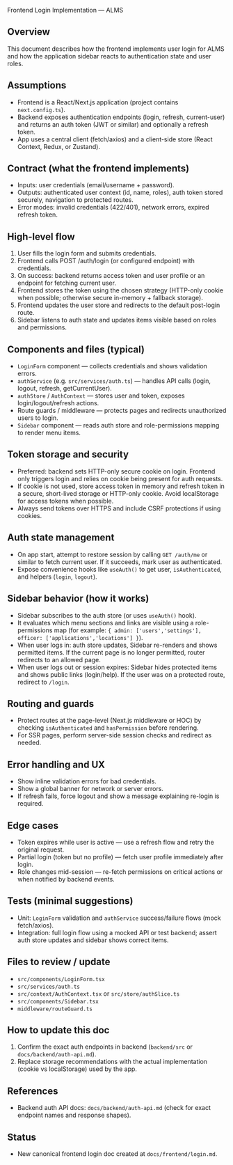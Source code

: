 Frontend Login Implementation — ALMS

Overview
--------
This document describes how the frontend implements user login for ALMS and how the application sidebar reacts to authentication state and user roles.

Assumptions
-----------
- Frontend is a React/Next.js application (project contains `next.config.ts`).
- Backend exposes authentication endpoints (login, refresh, current-user) and returns an auth token (JWT or similar) and optionally a refresh token.
- App uses a central client (fetch/axios) and a client-side store (React Context, Redux, or Zustand).

Contract (what the frontend implements)
--------------------------------------
- Inputs: user credentials (email/username + password).
- Outputs: authenticated user context (id, name, roles), auth token stored securely, navigation to protected routes.
- Error modes: invalid credentials (422/401), network errors, expired refresh token.

High-level flow
---------------
1. User fills the login form and submits credentials.
2. Frontend calls POST /auth/login (or configured endpoint) with credentials.
3. On success: backend returns access token and user profile or an endpoint for fetching current user.
4. Frontend stores the token using the chosen strategy (HTTP-only cookie when possible; otherwise secure in-memory + fallback storage).
5. Frontend updates the user store and redirects to the default post-login route.
6. Sidebar listens to auth state and updates items visible based on roles and permissions.

Components and files (typical)
-----------------------------
- `LoginForm` component — collects credentials and shows validation errors.
- `authService` (e.g. `src/services/auth.ts`) — handles API calls (login, logout, refresh, getCurrentUser).
- `authStore` / `AuthContext` — stores user and token, exposes login/logout/refresh actions.
- Route guards / middleware — protects pages and redirects unauthorized users to login.
- `Sidebar` component — reads auth store and role-permissions mapping to render menu items.

Token storage and security
--------------------------
- Preferred: backend sets HTTP-only secure cookie on login. Frontend only triggers login and relies on cookie being present for auth requests.
- If cookie is not used, store access token in memory and refresh token in a secure, short-lived storage or HTTP-only cookie. Avoid localStorage for access tokens when possible.
- Always send tokens over HTTPS and include CSRF protections if using cookies.

Auth state management
---------------------
- On app start, attempt to restore session by calling `GET /auth/me` or similar to fetch current user. If it succeeds, mark user as authenticated.
- Expose convenience hooks like `useAuth()` to get user, `isAuthenticated`, and helpers (`login`, `logout`).

Sidebar behavior (how it works)
------------------------------
- Sidebar subscribes to the auth store (or uses `useAuth()` hook).
- It evaluates which menu sections and links are visible using a role-permissions map (for example: `{
  admin: ['users','settings'],
  officer: ['applications','locations']
}`).
- When user logs in: auth store updates, Sidebar re-renders and shows permitted items. If the current page is no longer permitted, router redirects to an allowed page.
- When user logs out or session expires: Sidebar hides protected items and shows public links (login/help). If the user was on a protected route, redirect to `/login`.

Routing and guards
------------------
- Protect routes at the page-level (Next.js middleware or HOC) by checking `isAuthenticated` and `hasPermission` before rendering.
- For SSR pages, perform server-side session checks and redirect as needed.

Error handling and UX
---------------------
- Show inline validation errors for bad credentials.
- Show a global banner for network or server errors.
- If refresh fails, force logout and show a message explaining re-login is required.

Edge cases
----------
- Token expires while user is active — use a refresh flow and retry the original request.
- Partial login (token but no profile) — fetch user profile immediately after login.
- Role changes mid-session — re-fetch permissions on critical actions or when notified by backend events.

Tests (minimal suggestions)
--------------------------
- Unit: `LoginForm` validation and `authService` success/failure flows (mock fetch/axios).
- Integration: full login flow using a mocked API or test backend; assert auth store updates and sidebar shows correct items.

Files to review / update
------------------------
- `src/components/LoginForm.tsx`
- `src/services/auth.ts`
- `src/context/AuthContext.tsx` or `src/store/authSlice.ts`
- `src/components/Sidebar.tsx`
- `middleware/routeGuard.ts`

How to update this doc
----------------------
1. Confirm the exact auth endpoints in backend (`backend/src` or `docs/backend/auth-api.md`).
2. Replace storage recommendations with the actual implementation (cookie vs localStorage) used by the app.

References
----------
- Backend auth API docs: `docs/backend/auth-api.md` (check for exact endpoint names and response shapes).

Status
------
- New canonical frontend login doc created at `docs/frontend/login.md`.
